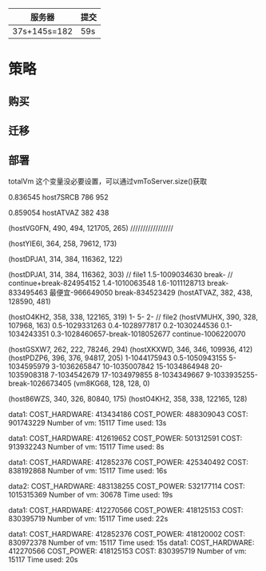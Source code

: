 服务器 | 提交
-|-
37s+145s=182 | 59s

# 策略
## 购买

## 迁移
## 部署

totalVm 这个变量没必要设置，可以通过vmToServer.size()获取

0.836545
host7SRCB
786 952


0.859054
hostATVAZ
382 438

(hostVG0FN, 490, 494, 121705, 265) /////////////////

(hostYIE6I, 364, 258, 79612, 173)

(hostDPJA1, 314, 384, 116362, 122)

(hostDPJA1, 314, 384, 116362, 303)  // file1 1.5-1009034630 break- // 
                                        continue+break-824954152
                                            1.4-1010063548 
                                            1.6-1011128713 break-833495463 
                                        最便宜-966649050 break-834523429
(hostATVAZ, 382, 438, 128590, 481)

(hostO4KH2, 358, 338, 122165, 319)  1- 5- 2- // file2
(hostVMUHX, 390, 328, 107968, 163) 0.5-1029331263 0.4-1028977817 
                                    0.2-1030244536 0.1-1034243351 
                                    0.3-1028460657-break-1018052677 continue-1006220070

(hostGSXW7, 262, 222, 78246, 294)
(hostXKXWD, 346, 346, 109936, 412)
(hostPDZP6, 396, 376, 94817, 205) 1-1044175943 0.5-1050943155 
                                    5-1034595979 3-1036265847 10-1035007842 
                                    15-1034864948 20-1035908318
                                    7-1034542679 17-1034979855
                                    8-1034349667 9-1033935255-break-1026673405 
(vm8KG68, 128, 128, 0)

(host86WZS, 340, 326, 80840, 175)
(hostO4KH2, 358, 338, 122165, 128)


data1:
COST_HARDWARE: 413434186
COST_POWER: 488309043
COST: 901743229
Number of vm: 15117
Time used: 13s

data1:
COST_HARDWARE: 412619652
COST_POWER: 501312591
COST: 913932243
Number of vm: 15117
Time used: 8s

data1:
COST_HARDWARE: 412852376
COST_POWER: 425340492
COST: 838192868
Number of vm: 15117
Time used: 16s


data2:
COST_HARDWARE: 483138255
COST_POWER: 532177114
COST: 1015315369
Number of vm: 30678
Time used: 19s


data1:
COST_HARDWARE: 412270566
COST_POWER: 418125153
COST: 830395719
Number of vm: 15117
Time used: 22s

data1:
COST_HARDWARE: 412852376
COST_POWER: 418120002
COST: 830972378
Number of vm: 15117
Time used: 15s
data1:
COST_HARDWARE: 412270566
COST_POWER: 418125153
COST: 830395719
Number of vm: 15117
Time used: 20s